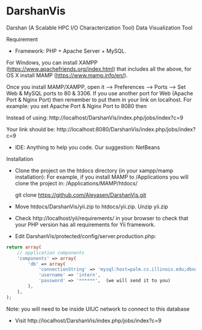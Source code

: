 # DarshanVis
Darshan (A Scalable HPC I/O Characterization Tool) Data Visualization Tool

Requirement
 - Framework: PHP + Apache Server + MySQL. 
   
For Windows, you can install XAMPP (https://www.apachefriends.org/index.html) that includes all the above, for OS X install MAMP (https://www.mamp.info/en/). 

Once you install MAMP/XAMPP, open it --> Preferences --> Ports --> Set Web & MySQL ports to 80 & 3306. If you use another port for Web (Apache Port & Nginx Port) then remember to put them in your link on localhost. For example: you set Apache Port & Nginx Port to 8080 then 

Instead of using: http://localhost/DarshanVis/index.php/jobs/index?c=9

Your link should be: http://localhost:8080/DarshanVis/index.php/jobs/index?c=9

 - IDE: Anything to help you code. Our suggestion: NetBeans
 
Installation
 - Clone the project on the htdocs directory (in your xampp/mamp installation): For example, if you install MAMP to /Applications you will clone the project in: /Applications/MAMP/htdocs/
 
    git clone https://github.com/Aleyasen/DarshanVis.git

 - Move htdocs/DarshanVis/yii.zip to htdocs/yii.zip.  Unzip yii.zip
 - Check http://localhost/yii/requirements/ in your browser to check that your PHP version has all requirements for Yii framework.
 - Edit DarshanVis/protected/config/server.production.php: 
 
```php
return array(
	// application components
	'components' => array(
		'db' => array(
			'connectionString' => 'mysql:host=palm.cs.illinois.edu;dbname=mira_final',
			'username' => 'intern',
			'password' => '******',  (we will send it to you)
		),
	),
);
```
 
 Note: you will need to be inside UIUC network to connect to this database

 - Visit http://localhost/DarshanVis/index.php/jobs/index?c=9

